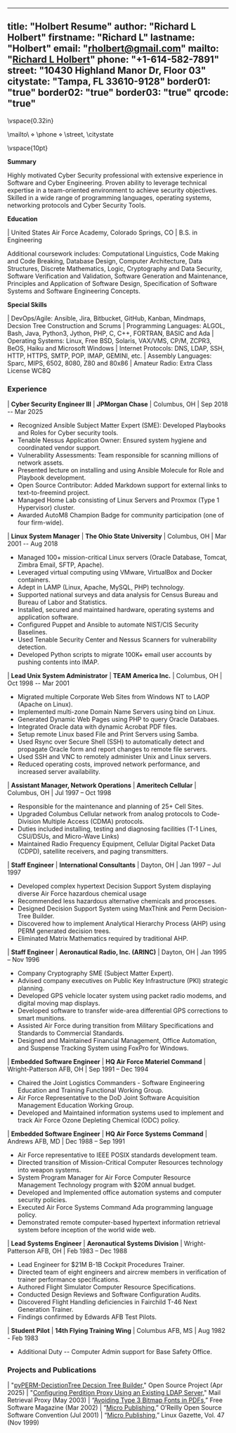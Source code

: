  ---
title: "Holbert Resume"
author: "Richard L Holbert"
firstname: "Richard L"
lastname: "Holbert"
email: "rholbert@gmail.com"
mailto: "[Richard L Holbert](rholbert@gmail.com)"
phone: "+1-614-582-7891"
street: "10430 Highland Manor Dr, Floor 03"
citystate: "Tampa, FL 33610-9128"
border01: "true"
border02: "true"
border03: "true"
qrcode: "true"
---

\vspace{0.32in}

\mailto\ $\diamond$ \phone$~$$\diamond$ \street\, \citystate

\vspace{10pt}

**Summary**

Highly motivated Cyber Security professional with extensive experience in Software and Cyber Engineering.
Proven ability to leverage technical expertise in a team-oriented environment to achieve security objectives.
Skilled in a wide range of programming languages, operating systems, networking protocols and Cyber Security Tools.

**Education**

| United States Air Force Academy, Colorado Springs, CO
| B.S. in Engineering

Additional coursework includes: Computational Linguistics, Code Making and Code Breaking, Database Design,
Computer Architecture, Data Structures, Discrete Mathematics, Logic, Cryptography and Data Security,
Software Verification and Validation, Software Generation and Maintenance, Principles and Application of Software
Design, Specification of Software Systems and Software Engineering Concepts.

**Special Skills**

| DevOps/Agile: Ansible, Jira, Bitbucket, GitHub, Kanban, Mindmaps, Decsion Tree Construction and Scrums
| Programming Languages: ALGOL, Bash, Java, Python3, Jython, PHP, C, C++, FORTRAN, BASIC and Ada
| Operating Systems: Linux, Free BSD, Solaris, VAX/VMS, CP/M, ZCPR3, BeOS, Haiku and Microsoft Windows
| Internet Protocols: DNS, LDAP, SSH, HTTP, HTTPS, SMTP, POP, IMAP, GEMINI, etc.
| Assembly Languages: Sparc, MIPS, 6502, 8080, Z80 and 80x86
| Amateur Radio: Extra Class License WC8Q

### Experience

| **Cyber Security Engineer III** | **JPMorgan Chase** | Columbus, OH | Sep 2018 -- Mar 2025

* Recognized Ansible Subject Matter Expert (SME): Developed Playbooks and Roles for Cyber security tools.
* Tenable Nessus Application Owner: Ensured system hygiene and coordinated vendor support.
* Vulnerability Assessments: Team responsible for scanning millions of network assets.
* Presented lecture on installing and using Ansible Molecule for Role and Playbook development.
* Open Source Contributor: Added Markdown support for external links to text-to-freemind project.
* Managed Home Lab consisting of Linux Servers and Proxmox (Type 1 Hypervisor) cluster.
* Awarded AutoM8 Champion Badge for community participation (one of four firm-wide).

| **Linux System Manager**  |  **The Ohio State University** | Columbus, OH | Mar 2001 -- Aug 2018

* Managed 100+ mission-critical Linux servers (Oracle Database, Tomcat, Zimbra Email, SFTP, Apache).
* Leveraged virtual computing using VMware, VirtualBox and Docker containers.
* Adept in LAMP (Linux, Apache, MySQL, PHP) technology.
* Supported national surveys and data analysis for Census Bureau and Bureau of Labor and Statistics.
* Installed, secured and maintained hardware, operating systems and application software.
* Configured Puppet and Ansible to automate NIST/CIS Security Baselines.
* Used Tenable Security Center and Nessus Scanners for vulnerability detection.
* Developed Python scripts to migrate 100K+ email user accounts by pushing contents into IMAP.

| **Lead Unix System Administrator** | **TEAM America Inc.** | Columbus, OH | Oct 1998 -- Mar 2001

* Migrated multiple Corporate Web Sites from Windows NT to LAOP (Apache on Linux). 
* Implemented multi-zone Domain Name Servers using bind on Linux.
* Generated Dynamic Web Pages using PHP to query Oracle Databaes.
* Integrated Oracle data with dynamic Acrobat PDF files.
* Setup remote Linux based File and Print Servers using Samba.
* Used Rsync over Secure Shell (SSH) to automatically detect and propagate Oracle form and report changes to remote file servers.
* Used SSH and VNC to remotely administer Unix and Linux servers.
* Reduced operating costs, improved network performance, and increased server availability.

| **Assistant Manager, Network Operations** | **Ameritech Cellular** | Columbus, OH | Jul 1997 – Oct 1998                       

* Responsible for the maintenance and planning of 25+ Cell Sites.
* Upgraded Columbus Cellular network from analog protocols to Code-Division Multiple Access (CDMA) protocols.
* Duties included installing, testing and diagnosing facilities (T-1 Lines, CSU/DSUs, and Micro-Wave Links)
* Maintained Radio Frequency Equipment, Cellular Digital Packet Data (CDPD), satellite receivers, and paging transmitters.

| **Staff Engineer**  | **International Consultants** | Dayton, OH | Jan 1997 – Jul 1997

* Developed complex hypertext Decision Support System displaying diverse Air Force hazardous chemical usage
* Recommended less hazardous alternative chemicals and processes. 
* Designed Decision Support System using MaxThink and Perm Decision-Tree Builder.
* Discovered how to implement Analytical Hierarchy Process (AHP) using PERM generated decision trees. 
* Eliminated Matrix Mathematics required by traditional AHP.

| **Staff Engineer** | **Aeronautical Radio, Inc. (ARINC)** |  Dayton, OH | Jan 1995 – Nov 1996

* Company Cryptography SME (Subject Matter Expert).
* Advised company executives on Public Key Infrastructure (PKI) strategic planning.
* Developed GPS vehicle locater system using packet radio modems, and digital moving map displays.
* Developed software to transfer wide-area differential GPS corrections to smart munitions. 
* Assisted Air Force during transition from Military Specifications and Standards to Commercial Standards.
* Designed and Maintained Financial Management, Office Automation, and Suspense Tracking System using FoxPro for Windows.

| **Embedded Software Engineer** | **HQ Air Force Materiel Command** |  Wright-Patterson AFB, OH | Sep 1991 – Dec 1994

* Chaired the Joint Logistics Commanders - Software Engineering Education and Training Functional Working Group.
* Air Force Representative to the DoD Joint Software Acquisition Management Education Working Group.
* Developed and Maintained information systems used to implement and track Air Force Ozone Depleting Chemical (ODC) policy.

| **Embedded Software Engineer** | **HQ Air Force Systems Command** | Andrews AFB, MD | Dec 1988 – Sep 1991

* Air Force representative to IEEE POSIX standards development team.
* Directed transition of Mission-Critical Computer Resources technology into weapon systems.  
* System Program Manager for Air Force Computer Resource Management Technology program with $20M annual budget.
* Developed and Implemented office automation systems and computer security policies.
* Executed Air Force Systems Command Ada programming language policy.
* Demonstrated remote computer-based hypertext information retrieval system before inception of the world wide web.

| **Lead Systems Engineer**  | **Aeronautical Systems Division**  | Wright-Patterson AFB, OH | Feb 1983 – Dec 1988            

* Lead Engineer for $21M B-1B Cockpit Procedures Trainer. 
* Directed team of eight engineers and aircrew members in verification of trainer performance specifications.
* Authored Flight Simulator Computer Resource Specifications. 
* Conducted Design Reviews and Software Configuration Audits.
* Discovered Flight Handling deficiencies in Fairchild T-46 Next Generation Trainer.
* Findings confirmed by Edwards AFB Test Pilots.

| **Student Pilot**  | **14th Flying Training Wing** |  Columbus AFB, MS | Aug 1982 - Feb 1983

* Additional Duty -- Computer Admin support for Base Safety Office.

### Projects and Publications

| "[pyPERM-DecistionTree Decsion Tree Builder](https://github.com/buckeye43210/pyPERM-DecisionTree)," Open Source Project (Apr 2025)
| "[Configuring Perdition Proxy Using an Existing LDAP Server](http://horms.net/projects/perdition/docs/perdition_ldap.pdf)," Mail Retrieval Proxy (May 2003)
| “[Avoiding Type 3 Bitmap Fonts in PDFs](http://www.free-soft.org/FSM/english/issue03/rick.pdf),” Free Software Magazine (Mar 2002)
| “[Micro Publishing](http://conferences.oreillynet.com/cs/os2001/view/e_sess/1483),” O’Reilly Open Source Software Convention (Jul 2001)
| “[Micro Publishing](https://web.archive.org/web/20070209105925/http://www.linuxgazette.net/issue47/nielsen.html),” Linux Gazette, Vol. 47 (Nov 1999)
